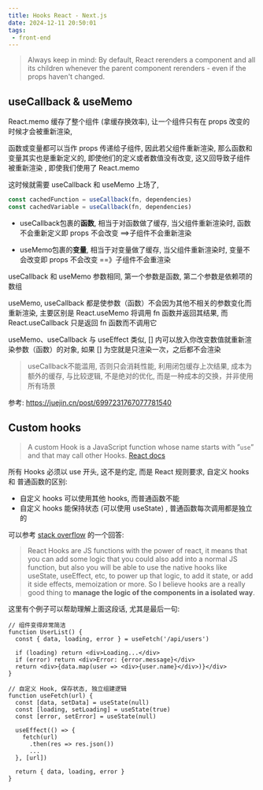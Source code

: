 ```yaml
---
title: Hooks React - Next.js
date: 2024-12-11 20:50:01
tags:
 - front-end
---
```


> Always keep in mind: By default, React rerenders a component and all its children whenever the parent component rerenders - even if the props haven't changed.

## useCallback & useMemo

React.memo 缓存了整个组件 (拿缓存换效率), 让一个组件只有在 props 改变的时候才会被重新渲染, 

函数或变量都可以当作 props 传递给子组件, 因此若父组件重新渲染, 那么函数和变量其实也是重新定义的, 即使他们的定义或者数值没有改变, 这又回导致子组件被重新渲染 , 即使我们使用了 React.memo

这时候就需要 useCallback 和 useMemo 上场了, 

```ts
const cachedFunction = useCallback(fn, dependencies)
const cachedVariable = useCallback(fn, dependencies)
```

- useCallback包裹的**函数**, 相当于对函数做了缓存, 当父组件重新渲染时, 函数不会重新定义即 props 不会改变 ==>子组件不会重新渲染

- useMemo包裹的**变量**, 相当于对变量做了缓存, 当父组件重新渲染时, 变量不会改变即 props 不会改变 ==》子组件不会重渲染

useCallback 和 useMemo 参数相同, 第一个参数是函数, 第二个参数是依赖项的数组

useMemo, useCallback 都是使参数（函数）不会因为其他不相关的参数变化而重新渲染, 主要区别是 React.useMemo 将调用 fn 函数并返回其结果, 而 React.useCallback 只是返回 fn 函数而不调用它

useMemo、useCallback 与 useEffect 类似, [] 内可以放入你改变数值就重新渲染参数（函数）的对象, 如果 [] 为空就是只渲染一次，之后都不会渲染

> useCallback不能滥用, 否则只会消耗性能, 利用闭包缓存上次结果, 成本为额外的缓存, 与比较逻辑, 不是绝对的优化, 而是一种成本的交换，并非使用所有场景

参考: https://juejin.cn/post/6997231767077781540

## Custom hooks

> A custom Hook is a JavaScript function whose name starts with ”`use`” and that may call other Hooks. [React docs](https://legacy.reactjs.org/docs/hooks-custom.html)

所有 Hooks 必须以 use 开头, 这不是约定, 而是 React 规则要求, 自定义 hooks 和 普通函数的区别:

- 自定义 hooks 可以使用其他 hooks, 而普通函数不能
- 自定义 hooks 能保持状态 (可以使用 useState) , 普通函数每次调用都是独立的

可以参考 [stack overflow](https://stackoverflow.com/a/64904812/16317008) 的一个回答: 

> React Hooks are JS functions with the power of react, it means that you can add some logic that you could also add into a normal JS function, but also you will be able to use the native hooks like useState, useEffect, etc, to power up that logic, to add it state, or add it side effects, memoization or more. So I believe hooks are a really good thing to **manage the logic of the components in a isolated way**.

这里有个例子可以帮助理解上面这段话, 尤其是最后一句:

```jS
// 组件变得非常简洁
function UserList() {
  const { data, loading, error } = useFetch('/api/users')

  if (loading) return <div>Loading...</div>
  if (error) return <div>Error: {error.message}</div>
  return <div>{data.map(user => <div>{user.name}</div>)}</div>
}

// 自定义 Hook, 保存状态, 独立组建逻辑
function useFetch(url) {
  const [data, setData] = useState(null)
  const [loading, setLoading] = useState(true)
  const [error, setError] = useState(null)

  useEffect(() => {
    fetch(url)
      .then(res => res.json())
      ...
  }, [url])

  return { data, loading, error }
}
```

